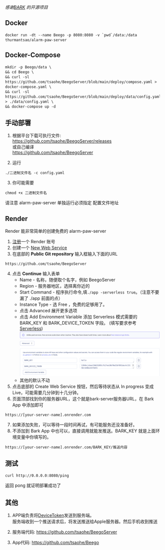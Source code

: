 *感谢[BARK](https://github.com/Finb/Bark) 的开源项目*
## Docker 
```
docker run -dt --name Beego -p 8080:8080 -v `pwd`/data:/data thurmantsao/alarm-paw-server
```

## Docker-Compose 
```
mkdir -p Beego/data \
&& cd Beego \
&& curl -sl https://github.com/tsaohe/BeegoServer/blob/main/deploy/compose.yaml > docker-compose.yaml \
&& curl -sl https://github.com/tsaohe/BeegoServer/blob/main/deploy/data/config.yaml > ./data/config.yaml \
&& docker-compose up -d

```
## 手动部署

1. 根据平台下载可执行文件:<br> <a href='https://github.com/tsaohe/BeegoServer/releases'>https://github.com/tsaohe/BeegoServer/releases</a><br>
或自己编译<br>
<a href="https://github.com/tsaohe/BeegoServer">https://github.com/tsaohe/BeegoServer</a>

2. 运行
```
./二进制文件名 -c config.yaml
```
3. 你可能需要
```
chmod +x 二进制文件名
```
请注意 alarm-paw-server 单独运行必须指定 配置文件地址


## Render
Render 能非常简单的创建免费的 alarm-paw-server
1. [注册](https://dashboard.render.com/register/)一个 Render 账号
2. 创建一个 [New Web Service](https://dashboard.render.com/select-repo?type=web)
3. 在底部的 **Public Git repository** 输入框输入下面的URL
```
https://github.com/tsaohe/BeegoServer
```
4. 点击 **Continue** 输入表单
   * Name - 名称，随便取个名字，例如 BeegoServer
   * Region - 服务器地区，选择离你近的
   * Start Command - 程序执行命令,填`./app -serverless true`。（注意不要漏了 ./app 前面的点）
   * Instance Type - 选 Free ，免费的足够用了。
   * 点击 Advanced 展开更多选项
   * 点击 Add Environment Variable 添加 Serverless 模式需要的 BARK_KEY 和 BARK_DEVICE_TOKEN 字段。 (填写要求参考 [Serverless](#Serverless)) <br><img src="../_media/environment.png" />
   * 其他的默认不动
5. 点击底部的 Create Web Service 按钮，然后等待状态从 In progress 变成 Live，可能需要几分钟到十几分钟。
6. 页面顶部找到你的服务器URL，这个就是bark-server服务器URL，在 Bark App 中添加即可
```
https://[your-server-name].onrender.com
```
7. 如果添加失败，可以等待一段时间再试，有可能服务还没准备好。
8. 不添加到 Bark App 中也可以，直接调用就能发推送。BARK_KEY 就是上面环境变量中你填写的。
```
https://[your-server-name].onrender.com/BARK_KEY/推送内容
```

## 测试
```
curl http://0.0.0.0:8080/ping
```
返回 pong 就证明部署成功了

## 其他

1. APP端负责将<a href="https://developer.apple.com/documentation/uikit/uiapplicationdelegate/1622958-application">DeviceToken</a>发送到服务端。 <br>服务端收到一个推送请求后，将发送推送给Apple服务器。然后手机收到推送

2. 服务端代码: <a href='https://github.com/tsaohe/BeegoServer'>https://github.com/tsaohe/BeegoServer</a><br>

3. App代码: <a href="https://github.com/tsaohe/Beego">https://github.com/tsaohe/Beego</a>

